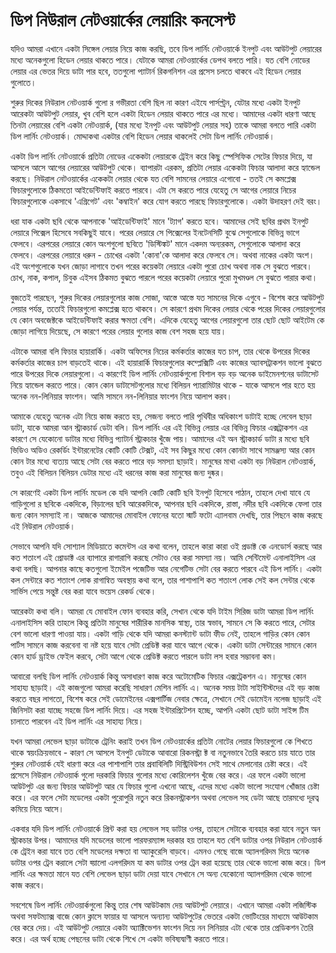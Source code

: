 # ডিপ নিউরাল নেটওয়ার্কের লেয়ারিং কনসেপ্ট

যদিও আমরা এখানে একটা সিঙ্গেল লেয়ার নিয়ে কাজ করছি, তবে ডিপ লার্নিং নেটওয়ার্কে ইনপুট এবং আউটপুট লেয়ারের মধ্যে অনেকগুলো হিডেন লেয়ার থাকতে পারে। যেটাকে আমরা নেটওয়ার্কের ডেপথ বলতে পারি। যত বেশি নোডের লেয়ার এর ভেতর দিয়ে ডাটা পার হবে, ততগুলো প্যাটার্ন রিকগনিশন এর প্রসেস চলতে থাকবে এই হিডেন লেয়ার গুলোতে।

শুরুর দিকের নিউরাল নেটওয়ার্ক গুলো র গভীরতা বেশি ছিল না কারণ এইযে পার্সপ্ট্রন, যেটার মধ্যে একটা ইনপুট আরেকটা আউটপুট লেয়ার, খুব বেশি হলে একটা হিডেন লেয়ার থাকতে পারে এর মধ্যে। আমাদের একটা ধারণা আছে তিনটা লেয়ারের বেশি একটা নেটওয়ার্ক, \(যার মধ্যে ইনপুট এবং আউটপুট লেয়ার সহ\) তাকে আমরা বলতে পারি একটা ডিপ লার্নিং নেটওয়ার্ক। মোদ্দাকথা একটার বেশি হিডেন লেয়ার থাকলেই সেটা ডিপ লার্নিং নেটওয়ার্ক।

একটা ডিপ লার্নিং নেটওয়ার্কে প্রতিটা নোডের একেকটা লেয়ারকে ট্রেইন করে কিছু স্পেসিফিক সেটের ফিচার দিয়ে, যা আসলে আসে আগের লেয়ারের আউটপুট থেকে। ব্যাপারটা এরকম, প্রতিটা লেয়ার একেকটা ফিচার আলাদা করে হ্যান্ডেল করছে। নিউরাল নেটওয়ার্কের একেকটা লেয়ার থেকে যত বেশি সামনের লেয়ারে এগোবো - ততই সে কমপ্লেক্স ফিচারগুলোকে ঠিকমতো আইডেন্টিফাই করতে পারবে। এটা সে করতে পারে যেহেতু সে আগের লেয়ারে নিচের ফিচারগুলোকে একসাথে 'এগ্রিগেট' এবং 'কম্বাইন' করে যোগ করতে পারছে ফিচারগুলোকে। একটা উদাহরণ দেই বরং। 

ধরা যাক একটা ছবি থেকে আপনাকে 'আইডেন্টিফাই' মানে 'ট্যাগ' করতে হবে। আমাদের সেই ছবির প্রথম ইনপুট লেয়ারে পিক্সেল হিসেবে সবকিছুই যাবে। পরের লেয়ারে সে পিক্সেলের ইনটেনসিটি বুঝে সেগুলোকে বিভিন্ন ভাগে ফেলবে। এরপরের লেয়ারে কোন অংশগুলো ছবিতে 'ডিস্টিঙ্কট' মানে একদম অন্যরকম, সেগুলোকে আলাদা করে ফেলবে। এরপরের লেয়ারে ধরুন - চোখের একটা 'কোনা'কে আলাদা করে ফেলবে সে। অথবা নাকের একটা অংশ। এই অংশগুলোকে যখন জোড়া লাগাবে তখন পরের কয়েকটা লেয়ারে একটা পুরো চোখ অথবা নাক সে বুঝতে পারবে। চোখ, নাক, কপাল, চিবুক এইসব ঠিকমত বুঝতে পারলে পরের কয়েকটা লেয়ারে পুরো মুখমণ্ডল সে বুঝতে পারার কথা। 

বুজতেই পারছেন, শুরুর দিকের লেয়ারগুলোর কাজ সোজা, আস্তে আস্তে যত সামনের দিকে এগুবে - বিশেষ করে আউটপুট লেয়ার পর্যন্ত, ততোই ফিচারগুলো কমপ্লেক্স হতে থাকবে। সে কারণে প্রথম দিকের লেয়ার থেকে পরের দিকের লেয়ারগুলোর যে কোন অবজেক্টকে আইডেন্টিফাই করার ক্ষমতা বেশি। এদিকে যেহেতু আগের লেয়ারগুলো তার ছোট ছোট আইটেম কে জোড়া লাগিয়ে দিয়েছে, সে কারণে পরের লেয়ার গুলোর কাজ বেশ সহজ হয়ে যায়। 

এটাকে আমরা বলি ফিচার হায়ারার্কি। একটা অফিসের নিচের কর্মকর্তার কাজের যত চাপ, তার থেকে উপরের দিকের কর্মকর্তার কাজের চাপ বাড়তেই থাকে। এই হায়ারার্কি ফিচারগুলোর কম্প্লেক্সিটি এবং কাজের অ্যাবসট্রাকশন ভালো বুঝতে পারে উপরের দিকে লেয়ারগুলো। এ কারণেই ডিপ লার্নিং নেটওয়ার্কগুলো বিশাল বড় বড় অনেক ডাইমেনশনের ডাটাসেট নিয়ে হ্যান্ডেল করতে পারে। কোন কোন ডাটাসেটগুলোর মধ্যে বিলিয়ন প্যারামিটার থাকে - যাকে আসলে পার হতে হয় অনেক নন-লিনিয়ার ফাংশন। আমি সামনে নন-লিনিয়ার ফাংশন নিয়ে আলাপ করব।

আমাকে যেহেতু অনেক এটা নিয়ে কাজ করতে হয়, সেজন্য বলতে পারি পৃথিবীর অধিকাংশ ডাটাই হচ্ছে লেবেল ছাড়া ডাটা, যাকে আমরা আন স্ট্রাকচার্ড ডেটা বলি। ডিপ লার্নিং এর এই বিভিন্ন লেয়ার এর বিভিন্ন ফিচার এক্সট্রাকশন এর কারণে সে যেকোনো ডাটার মধ্যে বিভিন্ন প্যাটার্ন স্ট্রাকচার খুঁজে পায়। আমাদের এই অন স্ট্রাকচার্ড ডাটা র মধ্যে ছবি ভিডিও অডিও রেকর্ডিং ইন্টারনেটের কোটি কোটি টেক্সট, এই সব কিছুর মধ্যে কোন কোনটা সাথে সামঞ্জস্য আর কোন কোন টার মধ্যে ব্যত্যয় আছে সেটা বের করতে পারে বড় সমস্যা ছাড়াই। মানুষের মাথা একটা বড় নিউরাল নেটওয়ার্ক, তবুও এই বিলিয়ন বিলিয়ন ডেটার মধ্যে এই ধরনের কাজ করা মানুষের জন্য দুষ্কর।

সে কারণেই একটা ডিপ লার্নিং মডেল কে যদি আপনি কোটি কোটি ছবি ইনপুট হিসেবে পাঠান, তাহলে দেখা যাবে যে গাড়িগুলো র ছবিকে একদিকে, বিড়ালের ছবি আরেকদিকে, আপনার ছবি একদিকে, রাস্তা, নদীর ছবি একদিকে ফেলা তার জন্য কোন সমস্যাই না। আজকে আমাদের মোবাইল ফোনের যতো স্মার্ট ফটো এ্যালবাম দেখছি, তার পিছনে কাজ করছে এই নিউরাল নেটওয়ার্ক।

সেভাবে আপনি যদি সোশ্যাল মিডিয়াতে কমেন্টস এর কথা বলেন, তাহলে কারা কারা ওই প্রডাক্ট কে এনডোর্স করছে আর কত শতাংশ এই প্রোডাক্ট এর ব্যাপারে রাগারাগি করছে সেটাও বের করা সমস্যা নয়। আমি সেন্টিমেন্ট এনালাইসিস এর কথা বলছি। আপনার কাছে কতগুলো ইমেইল পজেটিভ আর নেগেটিভ সেটা বের করতে পারবে এই ডিপ লার্নিং। একটা কল সেন্টারে কত শতাংশ লোক রাগান্বিত অবস্থায় কথা বলে, তার পাশাপাশি কত শতাংশ লোক সেই কল সেন্টার থেকে সার্ভিস পেয়ে সন্তুষ্ট বের করা যাবে ভয়েস রেকর্ড থেকে। 

আরেকটা কথা বলি। আমরা যে মোবাইল ফোন ব্যবহার করি, সেখান থেকে যদি টাইম সিরিজ ডাটা আমরা ডিপ লার্নিং এনালাইসিস করি তাহলে কিন্তু প্রতিটা মানুষের শারীরিক মানসিক স্বাস্থ্য, তার স্বভাব, সামনে সে কি করতে পারে, সেটার বেশ ভালো ধারণা পাওয়া যায়। একটা গাড়ি থেকে যদি আমরা কনস্ট্যান্ট ডাটা ফীড নেই, তাহলে গাড়ির কোন কোন পার্টস সামনে কাজ করবেনা বা নষ্ট হয়ে যাবে সেটা প্রেডিক্ট করা যাবে আগে থেকে। একটা ডাটা সেন্টারের সামনে কোন কোন হার্ড ড্রাইভ ফেইল করবে, সেটা আগে থেকে প্রেডিক্ট করতে পারলে ডাটা লস হবার সম্ভাবনা কম।

আবারো বলছি ডিপ লার্নিং নেটওয়ার্ক কিন্তু অসাধারণ কাজ করে অটোমেটিক ফিচার এক্সট্রেকশন এ। মানুষের কোন সাহায্য ছাড়াই। এই কাজগুলো আমরা করেছি সাধারণ মেশিন লার্নিং এ। অনেক সময় টাটা সাইন্টিস্টদের এই বড় কাজ করতে বছর লাগতো, বিশেষ করে সেই ডোমেইনের এক্সপার্টিজ নেবার ক্ষেত্রে, সেখানে সেই ডোমেইন নলেজ ছাড়াই এই জিনিসটা করা যাচ্ছে সহজে ডিপ লার্নিং দিয়ে। এর সহজ ইন্টারপ্রিটেশন হচ্ছে, আপনি একটা ছোট ডাটা সাইন্স টিম চালাতে পারবেন এই ডিপ লার্নিং এর সাহায্য নিয়ে।

যখন আমরা লেভেল ছাড়া ডাটাকে ট্রেনিং করাই তখন ডিপ নেটওয়ার্কের প্রতিটা নোটের লেয়ার ফিচারগুলো কে শিখতে থাকে স্বয়ংক্রিয়ভাবে - কারণ সে আসলে ইনপুট ডেটাকে আবারো রিকনস্ট্রা ক্ট বা নতুনভাবে তৈরি করতে চায় যাতে তার শুরুর নেটওয়ার্ক যেই ধারণা করে এর পাশাপাশি তার প্রবাবিলিটি দিস্ট্রিবিউশন সেই সাথে মেলানোর চেষ্টা করে। এই প্রসেসে নিউরাল নেটওয়ার্ক গুলো দরকারি ফিচার গুলোর মধ্যে কোরিলেশন খুঁজে বের করে। এর ফলে একটা ভালো আউটপুট এর জন্য ফিচার আউটপুট আর যে ফিচার গুলো এখনো আছে, এদের মধ্যে একটা ভালো সংযোগ খোঁজার চেষ্টা করে। এর ফলে সেটা মডেলের একটা পুরোপুরি নতুন করে রিকনস্ট্রাকশন অথবা লেভেল সহ ডেটা আছে তারমধ্যে দূরত্ব কমিয়ে নিয়ে আসে।

একবার যদি ডিপ লার্নিং নেটওয়ার্কে প্রিন্ট করা হয় লেভেল সহ ডাটার ওপর, তাহলে সেটাকে ব্যবহার করা যাবে নতুন অন স্ট্রাকচার উপর। আমাদের যদি মডেলের ভালো পারফরম্যান্স দরকার হয় তাহলে যত বেশি ডাটার ওপর নিউরাল নেটওয়ার্ক কে ট্রেইন করা যাবে তত বেশি মডেলের দক্ষতা বা অ্যাকুরেসি বাড়বে। এমনও গেছে বাজে অ্যালগরিদম দিয়ে অনেক ডাটার ওপর ট্রেন করালে সেটা হ্য়ালো এলগরিদম যা কম ডাটার ওপর ট্রেন করা হয়েছে তার থেকে ভালো কাজ করে। ডিপ লার্নিং এর ক্ষমতা মানে যত বেশি লেভেল ছাড়া ডাটা দেয়া যাবে সেখানে সে অন্য যেকোনো অ্যালগরিদম থেকে ভালো কাজ করবে।

সবশেষে ডিপ লার্নিং নেটওয়ার্কগুলো কিন্তু তার শেষ আউটকাম দেয় আউটপুট লেয়ারে। এখানে আমরা একটা লজিস্টিক অথবা সফটম্যাক্স বাজে কোন ক্লাসে ফায়ার যা আসলে অন্যান্য আউটপুটের ভেতরে একটা ভোটিংয়ের মাধ্যমে আউটকাম বের করে দেয়। এই আউটপুট লেয়ারে একটা অ্যাক্টিভেশন ফাংশন দিয়ে নন লিনিয়ার এটা থেকে তার প্রেডিকশন তৈরি করে। এর অর্থ হচ্ছে পেছনের ডাটা থেকে শিখে সে একটা ভবিষ্যদ্বাণী করতে পারে। 



